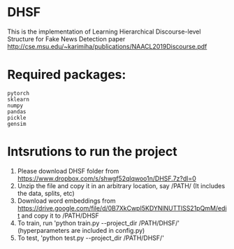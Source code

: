 # DHSF
This is the implementation of  Learning Hierarchical Discourse-level Structure for Fake News Detection paper 
http://cse.msu.edu/~karimiha/publications/NAACL2019Discourse.pdf

# Required packages:
    pytorch
    sklearn
    numpy
    pandas
    pickle
    gensim

# Intsrutions to run the project
1. Please download  DHSF folder from https://www.dropbox.com/s/shwgf52qlqwoo1n/DHSF.7z?dl=0
2. Unzip the file and copy it in an arbitrary location, say /PATH/ (It includes the data, splits, etc)
3. Download word embeddings from https://drive.google.com/file/d/0B7XkCwpI5KDYNlNUTTlSS21pQmM/edit and copy it to /PATH/DHSF
4. To train, run 'python train.py --project_dir /PATH/DHSF/' (hyperparameters are included in config.py)
5. To test, 'python test.py --project_dir /PATH/DHSF/' 


